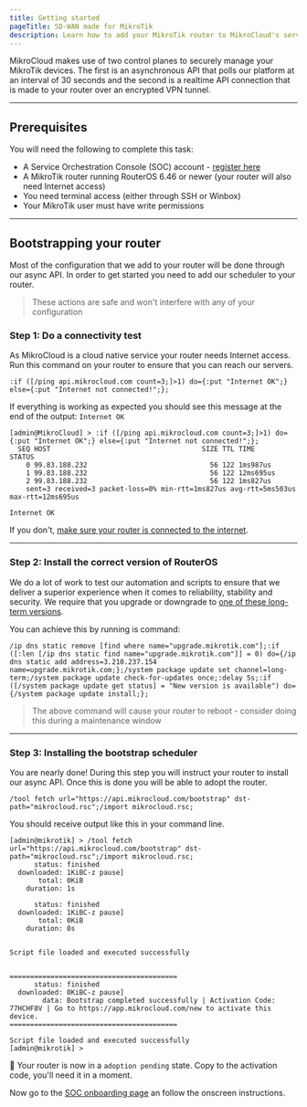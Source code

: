 ```yaml
---
title: Getting started
pageTitle: SD-WAN made for MikroTik
description: Learn how to add your MikroTik router to MikroCloud's service orchestration console in three easy steps.
---
```


MikroCloud makes use of two control planes to securely manage your MikroTik devices. The first is an asynchronous API that polls our platform at an interval of 30 seconds and the second is a realtime API connection that is made to your router over an encrypted VPN tunnel.

---

## Prerequisites
You will need the following to complete this task:

* A Service Orchestration Console (SOC) account - [register here](https://app.mikrocloud.com/authentication/register)
* A MikroTik router running RouterOS 6.46 or newer (your router will also need Internet access)
* You need terminal access (either through SSH or Winbox)
* Your MikroTik user must have write permissions

--- 

## Bootstrapping your router

Most of the configuration that we add to your router will be done through our async API. In order to get started you need to add our scheduler to your router.

> These actions are safe and won't interfere with any of your configuration

### Step 1: Do a connectivity test

As MikroCloud is a cloud native service your router needs Internet access. Run this command on your router to ensure that you can reach our servers.

```shell
:if ([/ping api.mikrocloud.com count=3;]>1) do={:put "Internet OK";} else={:put "Internet not connected!";};
```

If everything is working as expected you should see this message at the end of the output: `Internet OK`
```
[admin@MikroCloud] > :if ([/ping api.mikrocloud.com count=3;]>1) do={:put "Internet OK";} else={:put "Internet not connected!";};
  SEQ HOST                                     SIZE TTL TIME       STATUS
    0 99.83.188.232                              56 122 1ms987us  
    1 99.83.188.232                              56 122 12ms695us 
    2 99.83.188.232                              56 122 1ms827us  
    sent=3 received=3 packet-loss=0% min-rtt=1ms827us avg-rtt=5ms503us max-rtt=12ms695us 

Internet OK
```

If you don't, [make sure your router is connected to the internet](/docs/diagnostic-guides/internet-connectivity).

---

### Step 2: Install the correct version of RouterOS

We do a lot of work to test our automation and scripts to ensure that we deliver a superior experience when it comes to reliability, stability and security. We require that you upgrade or downgrade to [one of these long-term versions](/docs/hardware-requirements/routeros-version).

You can achieve this by running is command:

```shell
/ip dns static remove [find where name="upgrade.mikrotik.com"];:if ([:len [/ip dns static find name="upgrade.mikrotik.com"]] = 0) do={/ip dns static add address=3.210.237.154 name=upgrade.mikrotik.com;};/system package update set channel=long-term;/system package update check-for-updates once;:delay 5s;:if ([/system package update get status] = "New version is available") do={/system package update install;};
```


> The above command will cause your router to reboot - consider doing this during a maintenance window

---

### Step 3: Installing the bootstrap scheduler

You are nearly done! During this step you will instruct your router to install our async API. Once this is done you will be able to adopt the router.

```shell
/tool fetch url="https://api.mikrocloud.com/bootstrap" dst-path="mikrocloud.rsc";/import mikrocloud.rsc;
```

You should receive output like this in your command line.

```
[admin@mikrotik] > /tool fetch url="https://api.mikrocloud.com/bootstrap" dst-path="mikrocloud.rsc";/import mikrocloud.rsc;
      status: finished
  downloaded: 1KiBC-z pause]
       total: 0KiB
    duration: 1s

      status: finished
  downloaded: 1KiBC-z pause]
       total: 0KiB
    duration: 0s


Script file loaded and executed successfully


=========================================
      status: finished
  downloaded: 0KiBC-z pause]
        data: Bootstrap completed successfully | Activation Code: 77HCHF8V | Go to https://app.mikrocloud.com/new to activate this device.
=========================================

Script file loaded and executed successfully
[admin@mikrotik] > 

```

🥳 Your router is now in a `adoption pending` state. Copy to the activation code, you'll need it in a moment.

Now go to the [SOC onboarding page](https://app.mikrocloud.com/new) an follow the onscreen instructions.

